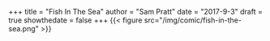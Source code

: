 +++
title = "Fish In The Sea"
author = "Sam Pratt"
date = "2017-9-3"
draft = true
showthedate = false
+++
{{< figure src="/img/comic/fish-in-the-sea.png" >}}